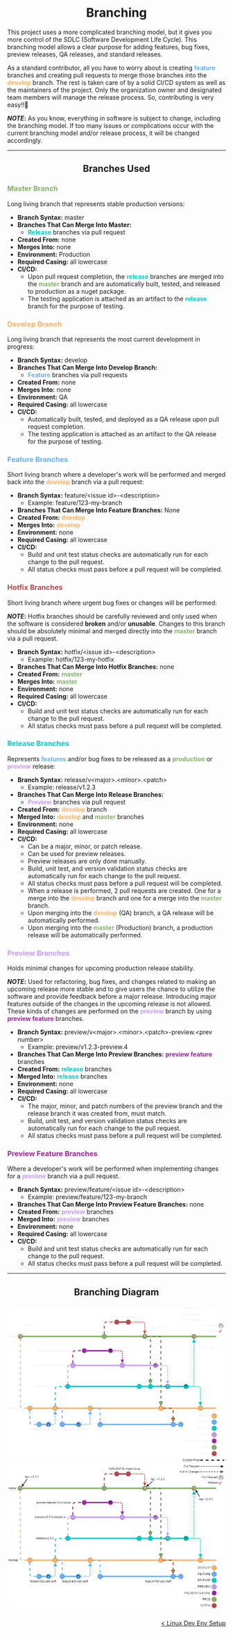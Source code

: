 <h1 align="center">Branching</h1>

This project uses a more complicated branching model, but it gives you more control of the SDLC (Software Development Life Cycle).  This branching model allows a clear purpose for adding features, bug fixes, preview releases, QA releases, and standard releases.

As a standard contributor, all you have to worry about is creating <span style="color: #66B2FF;font-weight:bold">feature</span> branches and creating pull requests to merge those branches into the <span style="color: #FFB366;font-weight:bold">develop</span> branch.  The rest is taken care of by a solid CI/CD system as well as the maintainers of the project.  Only the organization owner and designated team members will manage the release process.  So, contributing is very easy!!🥳

**_NOTE_:** As you know, everything in software is subject to change, including the branching model.  If too many issues or complications occur with the current branching model and/or release process, it will be changed accordingly.

---

<h2 align="center">Branches Used</h2>


<h3 align="left" style="color: #82B366;font-weight:bold">Master Branch</h3>

Long living branch that represents stable production versions:
- **Branch Syntax:** master
- **Branches That Can Merge Into Master:**
  - <span style="color: #00CCCC;font-weight:bold">Release</span> branches via pull request
- **Created From:** none
- **Merges Into:** none
- **Environment:** Production
- **Required Casing:** all lowercase
- **CI/CD:**
  - Upon pull request completion, the <span style="color: #00CCCC;font-weight:bold">release</span> branches are merged into the <span style="color: #82B366;font-weight:bold">master</span> branch and are automatically built, tested, and released to production as a nuget package.
  - The testing application is attached as an artifact to the <span style="color: #00CCCC;font-weight:bold">release</span> branch for the purpose of testing.


<h3 align="left" style="color: #FFB366;font-weight:bold">Develop Branch</h3>

Long living branch that represents the most current development in progress:
- **Branch Syntax:** develop
- **Branches That Can Merge Into Develop Branch:**
  - <span style="color: #66B2FF;font-weight:bold">Feature</span> branches via pull requests
- **Created From:** none
- **Merges Into:** none
- **Environment:** QA
- **Required Casing:** all lowercase
- **CI/CD:**
  - Automatically built, tested, and deployed as a QA release upon pull request completion.
  - The testing application is attached as an artifact to the QA release for the purpose of testing.
   

<h3 align="left" style="color: #66B2FF;font-weight:bold">Feature Branches</h3>

Short living branch where a developer's work will be performed and merged back into the <span style="color: #FFB366;font-weight:bold">develop</span> branch via a pull request:
- **Branch Syntax:** feature/\<issue id\>-\<description\>
  - Example: feature/123-my-branch
- **Branches That Can Merge Into Feature Branches:** None
- **Created From:** <span style="color: #FFB366;font-weight:bold">develop</span>
- **Merges Into:** <span style="color: #FFB366;font-weight:bold">develop</span>
- **Environment:** none
- **Required Casing:** all lowercase
- **CI/CD:**
  - Build and unit test status checks are automatically run for each change to the pull request.
  - All status checks must pass before a pull request will be completed.


<h3 align="left" style="color: #B84949;font-weight:bold">Hotfix Branches</h3>

Short living branch where urgent bug fixes or changes will be performed:

**_NOTE_:** Hotfix branches should be carefully reviewed and only used when the software is considered **broken** and/or **unusable**.  Changes to this branch should be absolutely minimal and merged directly into the <span style="color: #82B366;font-weight:bold">master</span> branch via a pull request.
- **Branch Syntax:** hotfix/\<issue id\>-\<description\>
  - Example: hotfix/123-my-hotfix
- **Branches That Can Merge Into Hotfix Branches:** none
- **Created From:** <span style="color: #82B366;font-weight:bold">master</span>
- **Merges Into:** <span style="color: #82B366;font-weight:bold">master</span>
- **Environment:** none
- **Required Casing:** all lowercase
- **CI/CD:**
  - Build and unit test status checks are automatically run for each change to the pull request.
  - All status checks must pass before a pull request will be completed.


<h3 align="left" style="color: #00CCCC;font-weight:bold">Release Branches</h3> 

Represents <span style="color: #66B2FF;font-weight:bold">features</span> and/or bug fixes to be released as a <span style="color: #82B366;font-weight:bold">production</span> or <span style="color: #CC99FF;font-weight:bold">preview</span> release:
- **Branch Syntax:** release/v\<major\>.\<minor\>.\<patch\>
  - Example: release/v1.2.3
- **Branches That Can Merge Into Release Branches:**
  - <span style="color: #CC99FF;font-weight:bold">Preview</span> branches via pull request
- **Created From:** <span style="color: #FFB366;font-weight:bold">develop</span> branch
- **Merged Into:** <span style="color: #FFB366;font-weight:bold">develop</span> and <span style="color: #82B366;font-weight:bold">master</span> branches
- **Environment:** none
- **Required Casing:** all lowercase
- **CI/CD:**
  - Can be a major, minor, or patch release.
  - Can be used for preview releases.
  - Preview releases are only done manually.
  - Build, unit test, and version validation status checks are automatically run for each change to the pull request.
  - All status checks must pass before a pull request will be completed.
  - When a release is performed, 2 pull requests are created.  One for a merge into the <span style="color: #FFB366;font-weight:bold">develop</span> branch and one for a merge into the <span style="color: #82B366;font-weight:bold">master</span> branch.
  - Upon merging into the <span style="color: #FFB366;font-weight:bold">develop</span> (QA) branch, a QA release will be automatically performed.
  - Upon merging into the <span style="color: #82B366;font-weight:bold">master</span> (Production) branch, a production release will be automatically performed.


<h3 align="left" style="color: #CC99FF;font-weight:bold">Preview Branches</h3>

Holds minimal changes for upcoming production release stability.

**_NOTE_:** Used for refactoring, bug fixes, and changes related to making an upcoming release more stable and to give users the chance to utilize the software and provide feedback before a major release.  Introducing major features outside of the changes in the upcoming release is not allowed. These kinds of changes are performed on the <span style="color: #CC99FF;font-weight:bold">preview</span> branch by using <span style="color: #9E269E;font-weight:bold">preview feature</span> branches.
- **Branch Syntax:** preview/v\<major\>.\<minor\>.\<patch\>-preview.\<prev number\>
  - Example: preview/v1.2.3-preview.4
- **Branches That Can Merge Into Preview Branches:** <span style="color: #9E269E;font-weight:bold">preview feature</span> branches
- **Created From:** <span style="color: #00CCCC;font-weight:bold">release</span> branches
- **Merged Into:** <span style="color: #00CCCC;font-weight:bold">release</span> branches
- **Environment:** none
- **Required Casing:** all lowercase
- **CI/CD:**
  - The major, minor, and patch numbers of the preview branch and the release branch it was created from, must match. 
  - Build, unit test, and version validation status checks are automatically run for each change to the pull request.
  - All status checks must pass before a pull request will be completed.


<h3 align="left" style="color: #9E269E;font-weight:bold">Preview Feature Branches</h3>

Where a developer's work will be performed when implementing changes for a <span style="color: #CC99FF;font-weight:bold">preview</span> branch via a pull request.
- **Branch Syntax:** preview/feature/\<issue id\>-\<description\>
  - Example: preview/feature/123-my-branch
- **Branches That Can Merge Into Preview Feature Branches:** none
- **Created From:** <span style="color: #CC99FF;font-weight:bold">preview</span> branches
- **Merged Into:** <span style="color: #CC99FF;font-weight:bold">preview</span> branches
- **Environment:** none
- **Required Casing:** all lowercase
- **CI/CD:**
  - Build and unit test status checks are automatically run for each change to the pull request.
  - All status checks must pass before a pull request will be completed.

---

<h2 align="center">
   <div>
      <span style="font-weight:bold">Branching Diagram</span>
   </div>

![BranchingDiagram](./Images/BranchingDiagram-DarkMode-v1.1.png#gh-dark-mode-only)
![BranchingDiagram](./Images/BranchingDiagram-LightMode-v1.1.png#gh-light-mode-only)
</h2>

<div align="right">

   [< Linux Dev Env Setup](./EnvironmentSetup/LinuxDevEnvSetup.md)
   <br/>
</div>
